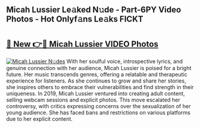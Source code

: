 ## Micah Lussier Le𝚊ked N𝚞de - Part-6PY Video Photos - Hot Onlyf𝚊ns Le𝚊ks FICKT

# <h2><a href="http://ac29781.deff.icu/?id=Micah+Lussier">🔗 New 👉🔴 Micah Lussier VIDEO Photos</a></h2>

[![Micah Lussier N𝚞des](https://i.imgur.com/rIISA9y.gif)](http://ac29781.deff.icu/?id=Micah+Lussier)
With her soulful voice, introspective lyrics, and genuine connection with her audience, Micah Lussier is poised for a bright future. Her music transcends genres, offering a relatable and therapeutic experience for listeners. As she continues to grow and share her stories, she inspires others to embrace their vulnerabilities and find strength in their uniqueness. In 2019, Micah Lussier ventured into creating adult content, selling webcam sessions and explicit photos. This move escalated her controversy, with critics expressing concerns over the sexualization of her young audience. She has faced bans and restrictions on various platforms due to her explicit content.
